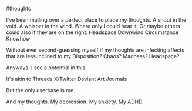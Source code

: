 #thoughts

I've been mulling over a 
perfect place to place my thoughts. 
A shout in the void. 
A whisper in the wind. 
Where only I could hear it.
Or maybe others could also if they are on the
right: 
Headspace
Downwind
Circumstance
Knowhow

Without ever second-guessing myself
if my thoughts are infecting affects
that are less inclined to my
Disposition?
Chaos?
Madness?
Headspace?

Anyways. I see a potential in this.

It's akin to
Threads
X/Twitter
Deviant Art Journals

But the only userbase is me.

And my thoughts.
My depression.
My anxiety.
My ADHD.
